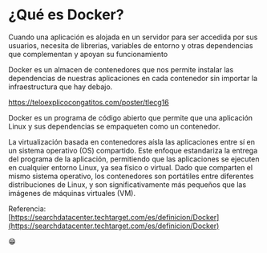 # ¿Qué es Docker?

Cuando una aplicación es alojada en un servidor para ser accedida por sus usuarios, necesita de librerias, variables de entorno y otras dependencias que complementan y apoyan su funcionamiento

Docker es un almacen de contenedores que nos permite instalar las dependencias de nuestras aplicaciones en cada contenedor sin importar la infraestructura que hay debajo.

https://teloexplicocongatitos.com/poster/tlecg16

Docker es un programa de código abierto que permite que una aplicación Linux y sus dependencias se empaqueten como un contenedor.

La virtualización basada en contenedores aísla las aplicaciones entre sí en un sistema operativo (OS) compartido. Este enfoque estandariza la entrega del programa de la aplicación, permitiendo que las aplicaciones se ejecuten en cualquier entorno Linux, ya sea físico o virtual. Dado que comparten el mismo sistema operativo, los contenedores son portátiles entre diferentes distribuciones de Linux, y son significativamente más pequeños que las imágenes de máquinas virtuales (VM).

Referencia:  
[https://searchdatacenter.techtarget.com/es/definicion/Docker](https://searchdatacenter.techtarget.com/es/definicion/Docker)

😁